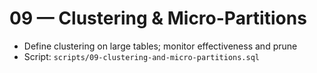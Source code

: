 # 09 — Clustering & Micro-Partitions

- Define clustering on large tables; monitor effectiveness and prune
- Script: `scripts/09-clustering-and-micro-partitions.sql`
